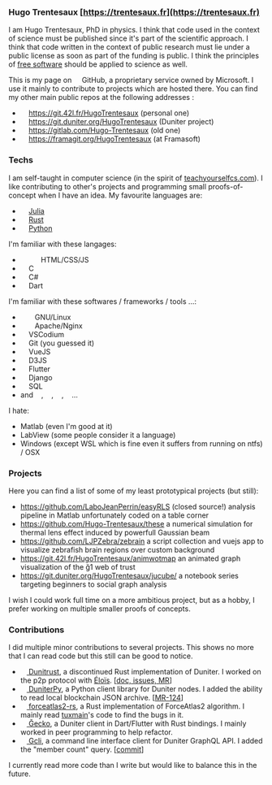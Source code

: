 ### Hugo Trentesaux [https://trentesaux.fr](https://trentesaux.fr)

I am Hugo Trentesaux, PhD in physics. I think that code used in the context of science must be published since it's part of the scientific approach. I think that code written in the context of public research must lie under a public license as soon as part of the funding is public. I think the principles of [free software](https://www.gnu.org/philosophy/free-sw.en.html) should be applied to science as well.

This is my page on <img width="12" src="https://simpleicons.org/icons/github.svg"/> GitHub, a proprietary service owned by Microsoft. I use it mainly to contribute to projects which are hosted there. You can find my other main public repos at the following addresses :

- <img width="12" src="https://simpleicons.org/icons/gitea.svg"/> https://git.42l.fr/HugoTrentesaux (personal one)
- <img width="12" src="https://simpleicons.org/icons/gitlab.svg"/> https://git.duniter.org/HugoTrentesaux (Duniter project)
- <img width="12" src="https://simpleicons.org/icons/gitlab.svg"/> https://gitlab.com/Hugo-Trentesaux (old one)
- <img width="12" src="https://simpleicons.org/icons/gitlab.svg"/> https://framagit.org/HugoTrentesaux (at Framasoft)

### Techs

I am self-taught in computer science (in the spirit of [teachyourselfcs.com](https://teachyourselfcs.com/)). I like contributing to other's projects and programming small proofs-of-concept when I have an idea. My favourite languages are:

- <img width="12" src="https://simpleicons.org/icons/julia.svg"/> [Julia](https://julialang.org/)
- <img width="12" src="https://simpleicons.org/icons/rust.svg"/> [Rust](https://www.rust-lang.org/)
- <img width="12" src="https://simpleicons.org/icons/python.svg"/> [Python](https://www.python.org/)

I'm familiar with these langages:

- <img width="12" src="https://simpleicons.org/icons/html5.svg"/><img width="12" src="https://simpleicons.org/icons/css3.svg"/><img width="12" src="https://simpleicons.org/icons/javascript.svg"/> HTML/CSS/JS
- <img width="12" src="https://simpleicons.org/icons/c.svg"/> C
- <img width="12" src="https://simpleicons.org/icons/csharp.svg"/> C#
- <img width="12" src="https://simpleicons.org/icons/dart.svg"/> Dart

I'm familiar with these softwares / frameworks / tools ...:

- <img width="12" src="https://simpleicons.org/icons/gnu.svg"/><img width="12" src="https://simpleicons.org/icons/linux.svg"/> GNU/Linux <img width="12" src="https://simpleicons.org/icons/archlinux.svg"/><img width="12" src="https://simpleicons.org/icons/debian.svg"/>
- <img width="12" src="https://simpleicons.org/icons/apache.svg"/><img width="12" src="https://simpleicons.org/icons/nginx.svg"/> Apache/Nginx
- <img width="12" src="https://simpleicons.org/icons/visualstudiocode.svg"/> VSCodium
- <img width="12" src="https://simpleicons.org/icons/git.svg"/> Git (you guessed it)
- <img width="12" src="https://simpleicons.org/icons/vuedotjs.svg"/> VueJS
- <img width="12" src="https://simpleicons.org/icons/d3dotjs.svg"/> D3JS
- <img width="12" src="https://simpleicons.org/icons/flutter.svg"/> Flutter
- <img width="12" src="https://simpleicons.org/icons/django.svg"/> Django
- <img width="12" src="https://simpleicons.org/icons/mariadb.svg"/> SQL
- and <img width="12" src="https://simpleicons.org/icons/blender.svg"/>, <img width="12" src="https://simpleicons.org/icons/inkscape.svg"/>, <img width="12" src="https://simpleicons.org/icons/gimp.svg"/>, <img width="12" src="https://simpleicons.org/icons/kdenlive.svg"/>...

I hate:

- Matlab (even I'm good at it)
- LabView (some people consider it a language)
- Windows (except WSL which is fine even it suffers from running on ntfs) / OSX

### Projects

Here you can find a list of some of my least prototypical projects (but still):

- https://github.com/LaboJeanPerrin/easyRLS (closed source!) analysis pipeline in Matlab unfortunately coded on a table corner
- https://github.com/Hugo-Trentesaux/these a numerical simulation for thermal lens effect induced by powerfull Gaussian beam
- https://github.com/LJPZebra/zebrain a script collection and vuejs app to visualize zebrafish brain regions over custom background
- https://git.42l.fr/HugoTrentesaux/animwotmap an animated graph visualization of the ğ1 web of trust
- https://git.duniter.org/HugoTrentesaux/jucube/ a notebook series targeting beginners to social graph analysis

I wish I could work full time on a more ambitious project, but as a hobby, I prefer working on multiple smaller proofs of concepts.

### Contributions

I did multiple minor contributions to several projects. This shows no more that I can read code but this still can be good to notice.

- <a href="https://git.duniter.org/nodes/rust/duniter-rs/"><img width="12" src="https://simpleicons.org/icons/git.svg"/> Dunitrust</a>, a discontinued Rust implementation of Duniter. I worked on the p2p protocol with [Éloïs](https://git.duniter.org/librelois). [[doc, issues, MR](https://git.duniter.org/nodes/rust/duniter-rs/-/merge_requests?scope=all&utf8=%E2%9C%93&state=all&author_username=HugoTrentesaux)]
- <a href="https://git.duniter.org/clients/python/duniterpy/"><img width="12" src="https://simpleicons.org/icons/git.svg"/> DuniterPy</a>, a Python client library for Duniter nodes. I added the ability to read local blockchain JSON archive. [[MR-124](https://git.duniter.org/clients/python/duniterpy/-/merge_requests/124)]
- <a href="https://framagit.org/ZettaScript/forceatlas2-rs/"><img width="12" src="https://simpleicons.org/icons/git.svg"/> forceatlas2-rs</a>,  a Rust implementation of ForceAtlas2 algorithm. I mainly read [tuxmain](https://txmn.tk/)'s code to find the bugs in it.
- <a href="https://git.duniter.org/clients/gecko"><img width="12" src="https://simpleicons.org/icons/git.svg"/> Ğecko</a>, a Duniter client in Dart/Flutter with Rust bindings. I mainly worked in peer programming to help refactor.
- <a href="https://git.duniter.org/clients/rust/gcli"><img width="12" src="https://simpleicons.org/icons/git.svg"/> Gcli</a>, a command line interface client for Duniter GraphQL API. I added the "member count" query. [[commit](https://git.duniter.org/clients/rust/gcli/-/commit/45da934be4a23ceeef8abcd53a90536ddc0b6a19)]

I currently read more code than I write but would like to balance this in the future. 
